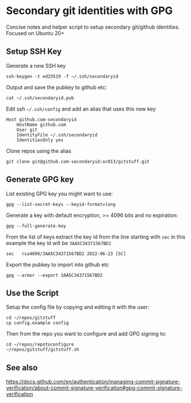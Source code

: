 # Secondary git identities with GPG

Concise notes and helper script to setup secondary git/github identities. Focused on Ubuntu 20+

Setup SSH Key
--------

Generate a new SSH key
```
ssh-keygen -t ed25519 -f ~/.ssh/secondaryid
```

Output and save the pubkey to github etc:
```
cat ~/.ssh/secondaryid.pub
```

Edit ssh `~/.ssh/config` and add an alias that uses this new key
```
Host github.com-secondaryid
    HostName github.com
    User git
    IdentityFile ~/.ssh/secondaryid
    IdentitiesOnly yes
```

Clone repos using the alias
```
git clone git@github.com-secondaryid:oc013/gitstuff.git
```

Generate GPG key
--------

List existing GPG key you might want to use:
```
gpg --list-secret-keys --keyid-format=long
```

Generate a key with default encryption,  >= 4096 bits and no expiration:
```
gpg --full-generate-key
```

From the list of keys extract the key id from the line starting with `sec` in this example the key id will be `3AA5C34371567BD2`
```
sec   rsa4096/3AA5C34371567BD2 2022-06-23 [SC]
```

Export the pubkey to import into github etc
```
gpg --armor --export 3AA5C34371567BD2
```

Use the Script
--------

Setup the config file by copying and editing it with the user:
```
cd ~/repos/gitstuff
cp config.example config
```

Then from the repo you want to configure and add GPG signing to:
```
cd ~/repos/repotoconfigure
~/repos/gitstuff/gitstuff.sh
```

See also
--------

https://docs.github.com/en/authentication/managing-commit-signature-verification/about-commit-signature-verification#gpg-commit-signature-verification